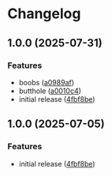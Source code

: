 # Changelog

## 1.0.0 (2025-07-31)


### Features

* boobs ([a0989af](https://github.com/secondrnovs/rntrc-js/commit/a0989afa20abd5158e89a4783632466148ca0109))
* butthole ([a0010c4](https://github.com/secondrnovs/rntrc-js/commit/a0010c4595dacda4722297e483bd1f0375a15345))
* initial release ([4fbf8be](https://github.com/secondrnovs/rntrc-js/commit/4fbf8be700fdd880c8931cb5be3746467a0258fc))

## 1.0.0 (2025-07-05)


### Features

* initial release ([4fbf8be](https://github.com/dnrovs/rntrc-js/commit/4fbf8be700fdd880c8931cb5be3746467a0258fc))
